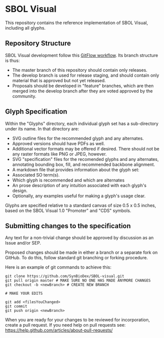 # SBOL Visual

This repository contains the reference implementation of SBOL Visual, including all glyphs.

## Repository Structure

SBOL Visual development follow this [GitFlow workflow](https://datasift.github.io/gitflow/IntroducingGitFlow.html).
Its branch structure is thus:

* The master branch of this repository should contain only releases.
* The develop branch is used for release staging, and should contain only material that is approved but not yet released.
* Proposals should be developed in "feature" branches, which are then merged into the develop branch after they are voted approved by the community.

## Glyph Specification

Within the "Glyphs" directory, each individual glyph set has a sub-directory under its name.  In that directory are:

- SVG outline files for the recommended glyph and any alternates.
 - Approved versions should have PDFs as well.  
 - Additional vector formats may be offered if desired. There should not be any raster formats like PNG or JPEG, however.
- SVG "specification" files for the recomended glyphs and any alternates, annotating bounding box, fill, and recommended backbone alignment.
- A markdown file that provides information about the glyph set:
 - Associated SO term(s).
 - Which glyph is recommended and which are alternates
 - An prose description of any intuition associated with each glyph's design.
- Optionally, any examples useful for making a glyph's usage clear.

Glyphs are specified relative to a standard canvas of size 0.5 x 0.5 inches, based on the SBOL Visual 1.0 "Promoter" and "CDS" symbols.

## Submitting changes to the specification

Any text for a non-trivial change should be approved by discussion as an Issue and/or SEP.

Proposed changes should be made in either a branch or a separate fork on GitHub.  To do this, follow standard git branching or forking procedure.  

Here is an example of git commands to achieve this:

    git clone https://github.com/SynBioDex/SBOL-visual.git
    git pull origin master # MAKE SURE NO ONE HAS MADE ANYMORE CHANGES
    git checkout -b <newBranch> # CREATE NEW BRANCH
    
    # MAKE YOUR EDITS
    
    git add <filesYouChanged>
    git commit
    git push origin <newBranch>

When you are ready for your changes to be reviewed for incorporation, create a pull request.
If you need help on pull requests see: https://help.github.com/articles/about-pull-requests/
